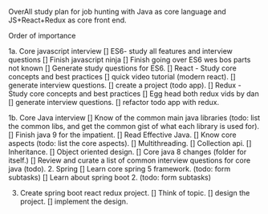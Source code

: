 OverAll study plan for job hunting with Java as core language and JS+React+Redux as core front end.

Order of importance

1a. Core javascript interview
    [] ES6- study all features and interview questions
        [] Finish javascript ninja
        [] Finish going over ES6 wes bos parts not known
        [] Generate study questions for ES6.
    [] React - Study core concepts and best practices
        [] quick video tutorial (modern react).
        [] generate interview questions.
        [] create a project (todo app).
    [] Redux - Study core concepts and best practices
        [] Egg head both redux vids by dan
        [] generate interview questions.
        [] refactor todo app with redux.

1b.  Core Java interview
    [] Know of the common main java libraries (todo: list the common libs, and get the common gist of what each library is used for).
    [] Finish java 9 for the impatient.
    [] Read Effective Java.
    [] Know core aspects (todo: list the core aspects).
        [] Multithreading.
        [] Collection api.
        [] Inheritance.
        [] Object oriented design.
        [] Core java 8 changes (folder for itself.)
    [] Review and curate a list of common interview questions for core java (todo).
2.  Spring
    [] Learn core spring 5 framework. (todo: form subtasks)
    [] Learn about spring boot 2. (todo: form subtasks)

3. Create spring boot react redux project. 
    [] Think of topic.
    [] design the project.
    [] implement the design.
